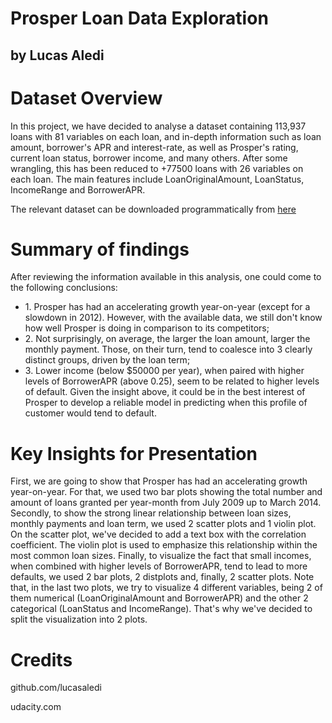 # Prosper Loan Data Exploration
## by Lucas Aledi

# Dataset Overview
In this project, we have decided to analyse a dataset containing 113,937 loans with 81 variables on each loan, and
in-depth information such as loan amount, borrower's APR and interest-rate, as well as Prosper's rating, current loan
status, borrower income, and many others. After some wrangling, this has been reduced to +77500 loans with 26 variables on each loan. The main features include LoanOriginalAmount, LoanStatus, IncomeRange and BorrowerAPR.

The relevant dataset can be downloaded programmatically from [here](https://s3.amazonaws.com/udacity-hosted-downloads/ud651/prosperLoanData.csv)


# Summary of findings
After reviewing the information available in this analysis, one could come to the following conclusions:
* 1\. Prosper has had an accelerating growth year-on-year (except for a slowdown in 2012). However, with the available data, we still don't know how well Prosper is doing in comparison to its competitors;
* 2\. Not surprisingly, on average, the larger the loan amount, larger the monthly payment. Those, on their turn, tend to coalesce into 3 clearly distinct groups, driven by the loan term;
* 3\. Lower income (below $50000 per year), when paired with higher levels of BorrowerAPR (above 0.25), seem to be related to higher levels of default. Given the insight above, it could be in the best interest of Prosper to develop a reliable model in predicting when this profile of customer would tend to default.

# Key Insights for Presentation
First, we are going to show that Prosper has had an accelerating growth year-on-year. For that, we used two bar plots showing the total number and amount of loans granted per year-month from July 2009 up to March 2014.
Secondly, to show the strong linear relationship between loan sizes, monthly payments and loan term, we used 2 scatter plots and 1 violin plot. On the scatter plot, we've decided to add a text box with the correlation coefficient. The violin plot is used to emphasize this relationship within the most common loan sizes.
Finally, to visualize the fact that small incomes, when combined with higher levels of BorrowerAPR, tend to lead to more defaults, we used 2 bar plots, 2 distplots and, finally, 2 scatter plots. Note that, in the last two plots, we try to visualize 4 different variables, being 2 of them numerical (LoanOriginalAmount and BorrowerAPR) and the other 2 categorical (LoanStatus and IncomeRange). That's why we've decided to split the visualization into 2 plots.


# Credits
github.com/lucasaledi

udacity.com
